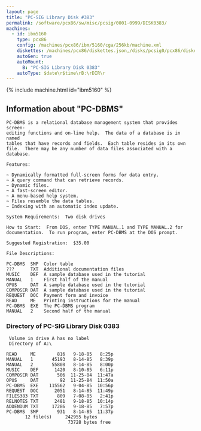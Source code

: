 ```yaml
---
layout: page
title: "PC-SIG Library Disk #383"
permalink: /software/pcx86/sw/misc/pcsig/0001-0999/DISK0383/
machines:
  - id: ibm5160
    type: pcx86
    config: /machines/pcx86/ibm/5160/cga/256kb/machine.xml
    diskettes: /machines/pcx86/diskettes.json,/disks/pcsig0/pcx86/diskettes.json
    autoGen: true
    autoMount:
      B: "PC-SIG Library Disk 0383"
    autoType: $date\r$time\rB:\rDIR\r
---
```


{% include machine.html id="ibm5160" %}

## Information about "PC-DBMS"

    PC-DBMS is a relational database management system that provides screen-
    editing functions and on-line help.  The data of a database is in named
    tables that have records and fields.  Each table resides in its own
    file.  There may be any number of data files associated with a
    database.
    
    Features:
    
    ~ Dynamically formatted full-screen forms for data entry.
    ~ A query command that can retrieve records.
    ~ Dynamic files.
    ~ A fast-screen editor.
    ~ A menu-based help system.
    ~ Files resemble the data tables.
    ~ Indexing with an automatic index update.
    
    System Requirements:  Two disk drives
    
    How to Start:  From DOS, enter TYPE MANUAL.1 and TYPE MANUAL.2 for
    documentation.  To run program, enter PC-DBMS at the DOS prompt.
    
    Suggested Registration:  $35.00
    
    File Descriptions:
    
    PC-DBMS  SMP  Color table
    ???      TXT  Additional documentation files
    MUSIC    DEF  A sample database used in the tutorial
    MANUAL   1    First half of the manual
    OPUS     DAT  A sample database used in the tutorial
    COMPOSER DAT  A sample database used in the tutorial
    REQUEST  DOC  Payment form and invoice
    READ     ME   Printing instructions for the manual
    PC-DBMS  EXE  The PC-DBMS program
    MANUAL   2    Second half of the manual

### Directory of PC-SIG Library Disk 0383

     Volume in drive A has no label
     Directory of A:\

    READ     ME        816   9-18-85   8:25p
    MANUAL   1       45193   8-14-85   8:39p
    MANUAL   2       55808   8-14-85   8:00p
    MUSIC    DEF      1420   8-10-85   6:11p
    COMPOSER DAT       506  11-25-84  11:47a
    OPUS     DAT        92  11-25-84  11:50a
    PC-DBMS  EXE    115562   9-04-85  10:56p
    REQUEST  DOC      2051   8-14-85  11:49p
    FILES383 TXT       809   7-08-85   2:41p
    RELNOTES TXT      2481   9-18-85  10:14p
    ADDENDUM TXT     17286   9-18-85   7:57p
    PC-DBMS  SMP       931   8-14-85  11:37p
           12 file(s)     242955 bytes
                           73728 bytes free
